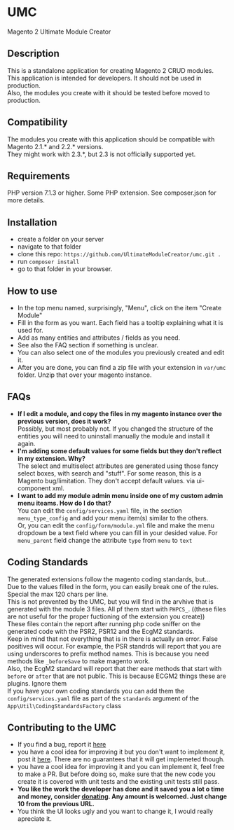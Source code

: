 # UMC
Magento 2 Ultimate Module Creator

## Description  
This is a standalone application for creating Magento 2 CRUD modules.  
This application is intended for developers. It should not be used in production.  
Also, the modules you create with it should be tested before moved to production.

## Compatibility  
The modules you create with this application should be compatible with Magento 2.1.* and 2.2.* versions.  
They might work with 2.3.*, but 2.3 is not officially supported yet.   

## Requirements  
PHP version 7.1.3 or higher. Some PHP extension. See composer.json for more details.

## Installation   
 - create a folder on your server
 - navigate to that folder
 - clone this repo: `https://github.com/UltimateModuleCreator/umc.git .`
 - run `composer install`
 - go to that folder in your browser.
 
## How to use  
 - In the top menu named, surprisingly, "Menu", click on the item "Create Module"
 - Fill in the form as you want. Each field has a tooltip explaining what it is used for.
 - Add as many entities and attributes / fields as you need.
 - See also the FAQ section if something is unclear.
 - You can also select one of the modules you previously created and edit it.
 - After you are done, you can find a zip file with your extension in `var/umc` folder. Unzip that over your magento instance.
 
## FAQs  
 - **If I edit a module, and copy the files in my magento instance over the previous version, does it work?**  
    Possibly, but most probably not. If you changed the structure of the entities you will need to uninstall manually the module and install it again.
 - **I'm adding some default values for some fields but they don't reflect in my extension. Why?**  
    The select and multiselect attributes are generated using those fancy select boxes, with search and "stuff". For some reason, this is a Magento bug/limitation. They don't accept default values. via ui-component xml.  
 - **I want to add my module admin menu inside one of my custom admin menu iteams. How do I do that?**  
    You can edit the `config/services.yaml` file, in the section `menu_type_config` and add your menu item(s) similar to the others.  
    Or, you can edit the `config/form/module.yml` file and make the menu dropdown be a text field where you can fill in your desided value. For `menu_parent` field change the attribute `type` from `menu` to `text`
                        
## Coding Standards  
The generated extensions follow the magento coding standards, but...  
Due to the values filled in the form, you can easily break one of the rules. Special the max 120 chars per line.   
This is not prevented by the UMC, but you will find in the arvhive that is generated with the module 3 files. All pf them start with `PHPCS_`. ((these files are not useful for the proper fuctioning of the extension you create))    
These files contain the report after running php code sniffer on the generated code with the PSR2, PSR12 and the EcgM2 standards.  
Keep in mind that not everything that is in there is actually an error. False positives will occur. For example, the PSR standrds will report that you are using underscores to prefix method names. This is because you need methods like `_beforeSave` to make magento work.   
Also, the EcgM2 standard will report that ther eare methods that start with `before` or `after` that are not public. This is because ECGM2 things these are plugins. Ignore them   
If you have your own coding standards you can add them the `config/services.yaml` file as part of the `standards` argument of the `App\Util\CodingStandardsFactory` class

## Contributing to the UMC    
 - If you find a bug, report it <a href="https://github.com/UltimateModuleCreator/umc/issues">here</a>  
 - you have a cool idea for improving it but you don't want to implement it, post it <a href="https://github.com/UltimateModuleCreator/umc/issues">here</a>. There are no guarantees that it will get implemeted though.  
 - you have a cool idea for improving it and you can implement it, feel free to make a PR. But before doing so, make sure that the new code you create it is covered with unit tests and the existing unit tests still pass.  
 - <strong>You like the work the developer has done and it saved you a lot o time and money, consider <a href="https://www.paypal.me/MariusStrajeru/10">donating</a>. Any amount is welcomed. Just change 10 from the previous URL.</strong>
 - You think the UI looks ugly and you want to change it, I would really apreciate it.

  
